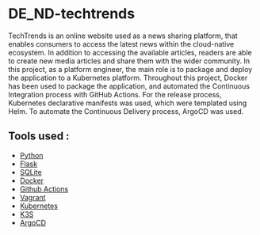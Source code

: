 # DE_ND-techtrends

TechTrends is an online website used as a news sharing platform, that enables consumers to access the latest news within the cloud-native ecosystem. 
In addition to accessing the available articles, readers are able to create new media articles and share them with the wider community. In this project, as a platform engineer, the main role is to package and deploy the application to a Kubernetes platform. 
Throughout this project, Docker has been used to package the application, and automated the Continuous Integration process with GitHub Actions. For the release process, Kubernetes declarative manifests was used, which were templated using Helm. 
To automate the Continuous Delivery process, ArgoCD was used.


## Tools used :

* [Python](https://www.python.org/downloads/)
* [Flask](https://flask.palletsprojects.com/)
* [SQLite](https://www.sqlite.org/)
* [Docker](https://www.docker.com/)
* [Github Actions](https://github.com/features/actions)
* [Vagrant](https://www.vagrantup.com/)
* [Kubernetes](https://kubernetes.io/)
* [K3S](https://k3s.io/)
* [ArgoCD](https://argoproj.github.io/argo-cd/)

